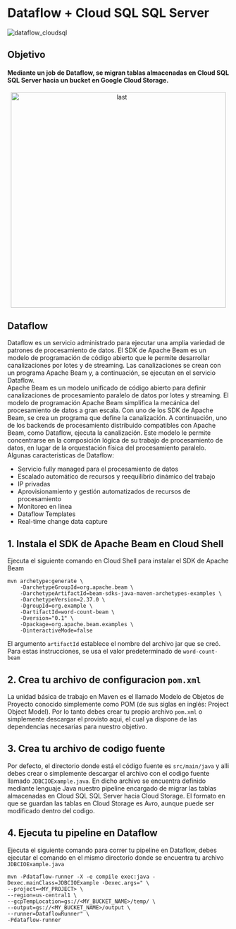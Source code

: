 # Dataflow + Cloud SQL SQL Server
![dataflow_cloudsql](https://user-images.githubusercontent.com/50117113/180669426-077d3935-a8db-4371-b3ce-8cd1d93c33f7.png)

## Objetivo
#### Mediante un job de Dataflow, se migran tablas almacenadas en Cloud SQL SQL Server hacia un bucket en Google Cloud Storage.
<p align="center">
<img width="488" alt="last" src="https://user-images.githubusercontent.com/50117113/180669286-f64552dd-3818-45b7-82fa-aaebad36d60e.png">
</p>

## Dataflow
Dataflow es un servicio administrado para ejecutar una amplia variedad de patrones de procesamiento de datos. El SDK de Apache Beam es un modelo de programación de código abierto que le permite desarrollar canalizaciones por lotes y de streaming. Las canalizaciones se crean con un programa Apache Beam y, a continuación, se ejecutan en el servicio Dataflow. \
Apache Beam es un modelo unificado de código abierto para definir canalizaciones de procesamiento paralelo de datos por lotes y streaming. El modelo de programación Apache Beam simplifica la mecánica del procesamiento de datos a gran escala. Con uno de los SDK de Apache Beam, se crea un programa que define la canalización. A continuación, uno de los backends de procesamiento distribuido compatibles con Apache Beam, como Dataflow, ejecuta la canalización. Este modelo le permite concentrarse en la composición lógica de su trabajo de procesamiento de datos, en lugar de la orquestación física del procesamiento paralelo.\
Algunas caracteristicas de Dataflow:
- Servicio fully managed para el procesamiento de datos
- Escalado automático de recursos y reequilibrio dinámico del trabajo
- IP privadas
- Aprovisionamiento y gestión automatizados de recursos de procesamiento
- Monitoreo en linea
- Dataflow Templates 
- Real-time change data capture

## 1. Instala el SDK de Apache Beam en Cloud Shell
Ejecuta el siguiente comando en Cloud Shell para instalar el SDK de Apache Beam
```
mvn archetype:generate \
    -DarchetypeGroupId=org.apache.beam \
    -DarchetypeArtifactId=beam-sdks-java-maven-archetypes-examples \
    -DarchetypeVersion=2.37.0 \
    -DgroupId=org.example \
    -DartifactId=word-count-beam \
    -Dversion="0.1" \
    -Dpackage=org.apache.beam.examples \
    -DinteractiveMode=false
```
El argumento ``artifactId`` establece el nombre del archivo jar que se creó. Para estas instrucciones, se usa el valor predeterminado de ``word-count-beam``

## 2. Crea tu archivo de configuracion ``pom.xml``
La unidad básica de trabajo en Maven es el llamado Modelo de Objetos de Proyecto conocido simplemente como POM (de sus siglas en inglés: Project Object Model). Por lo tanto debes crear tu propio archivo ``pom.xml`` o simplemente descargar el provisto aqui, el cual ya dispone de las dependencias necesarias para nuestro objetivo.

## 3. Crea tu archivo de codigo fuente
Por defecto, el directorio donde está el código fuente es ``src/main/java`` y alli debes crear o simplemente descargar el archivo con el codigo fuente llamado ``JDBCIOExample.java``. En dicho archivo se encuentra definido mediante lenguaje Java nuestro pipeline encargado de migrar las tablas almacenadas en Cloud SQL SQL Server hacia Cloud Storage. El formato en que se guardan las tablas en Cloud Storage es Avro, aunque puede ser modificado dentro del codigo.

## 4. Ejecuta tu pipeline en Dataflow
Ejecuta el siguiente comando para correr tu pipeline en Dataflow, debes ejecutar el comando en el mismo directorio donde se encuentra tu archivo ``JDBCIOExample.java``
```
mvn -Pdataflow-runner -X -e compile exec:java -Dexec.mainClass=JDBCIOExample -Dexec.args=" \
--project=<MY_PROJECT> \
--region=us-central1 \
--gcpTempLocation=gs://<MY_BUCKET_NAME>/temp/ \
--output=gs://<MY_BUCKET_NAME>/output \
--runner=DataflowRunner" \
-Pdataflow-runner
```
